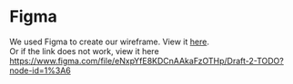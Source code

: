 # Figma
We used Figma to create our wireframe. View it [here](https://www.figma.com/file/eNxpYfE8KDCnAAkaFzOTHp/Draft-2-TODO?node-id=1%3A6). <br>
Or if the link does not work, view it here https://www.figma.com/file/eNxpYfE8KDCnAAkaFzOTHp/Draft-2-TODO?node-id=1%3A6

